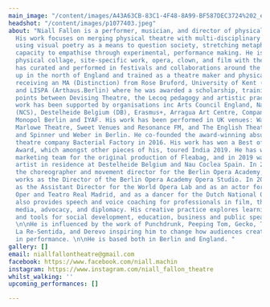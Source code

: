 ```yaml
---
main_image: "/content/images/A43A63CB-83C1-4F48-8A99-BF587DEC3724%202_edited_edited.jpg"
headshot: "/content/images/p1077403.jpeg"
about: "Niall Fallon is a performer, musician, and director of physical performance.
  His work focuses on merging physical theatre with multi-disciplinary practices,
  using visual poetry as a means to question society, stretching metaphors and our
  capacity to empathise through experimental, performance making. He is often combining
  physical collage, site-specific work, opera, clown, and film with theatre anthropology.\n\nHe
  has curated and performed in festivals and collaborations around the world.  He\ngrew
  up in the north of England and trained as a theatre maker and physical performer
  receiving an MA (Distinction) from Rose Bruford, University of Kent (BA 1st Class)
  and LISPA (Arthaus.Berlin) where he was awarded a scholarship, training in the meeting
  points between Devising Theatre, the Lecoq pedagogy and artistic practise. \n\nHis
  work has been supported by organisations inc Arts Council England, Nau Coclea Spain
  (NCS), Destelheide Belgium (DB), Erasmus+, Arragua Art Centre, Company Theatre India,
  Monopol Berlin and IYAF. His work has been performed in UK venues: Wakefield Theatre,
  Marlowe Theatre, Sweet Venues and Resonance FM, and The English Theatre, Dock 11
  and Spinner und Weber in Berlin. He co-founded the award-winning absurdist physical
  theatre company Bacterial Factory in 2016. His work has won a Best of Brighton Fringe
  Award, which amongst other pieces of his, toured India 2019. He has worked on the
  marketing team for the original production of Fleabag, and in 2019 was the featured
  artist in residence at Destelheide Belgium and Nau Coclea Spain. In 2021 he was
  the choreographer and movement director for the Berlin Opera Academy, where he now
  works as the Director of the Berlin Opera Academy Opera Studio. In 2022 he is working
  as the Assistant Director for the World Opera Lab and as an actor for the Deutsche
  Oper and Teatro Real Madrid, and as a dancer for the Dutch National Opera. \n\nHe
  also provides speech and voice coaching for professionals in film, theatre, digital
  media, advocacy, and diplomacy. His creative practice explores learning frameworks
  and tools for social development, education, business and public speaking for charities.
  \n\nHe is influenced by the work of Punchdrunk, Peeping Tom, Gecko, Thom Monckton,
  La Re-Sentida, and Derevo inspiring him to change how audiences creatively participate
  in performance. \n\nHe is based both in Berlin and England. "
gallery: []
email: niallfallontheatre@gmail.com
facebook: https://www.facebook.com/niall.machin
instagram: https://www.instagram.com/niall_fallon_theatre
whilst_walking: ''
upcoming_performances: []

---
```

